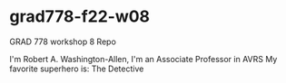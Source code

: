 # grad778-f22-w08
GRAD 778 workshop 8 Repo

I'm Robert A. Washington-Allen, I'm an Associate Professor in AVRS
My favorite superhero is: The Detective
